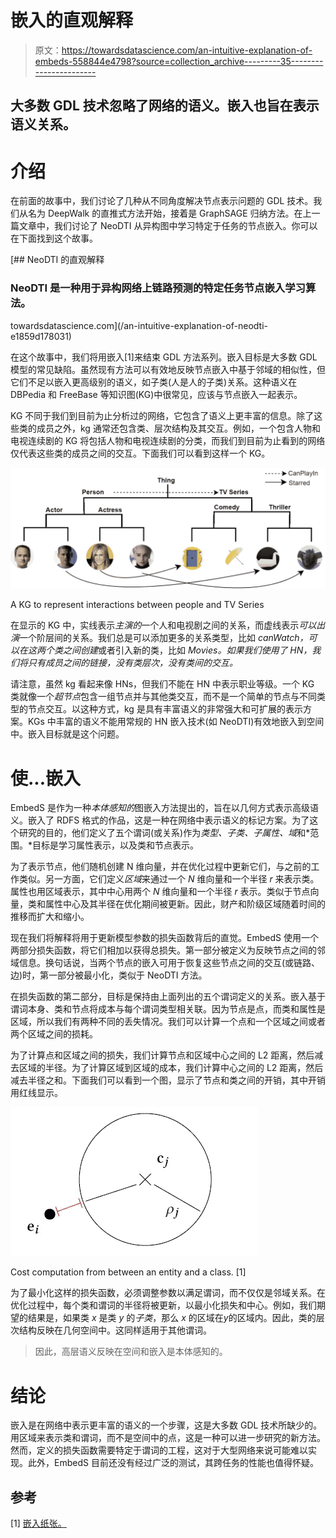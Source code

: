 # 嵌入的直观解释

> 原文：<https://towardsdatascience.com/an-intuitive-explanation-of-embeds-558844e4798?source=collection_archive---------35----------------------->

## 大多数 GDL 技术忽略了网络的语义。嵌入也旨在表示语义关系。

# 介绍

在前面的故事中，我们讨论了几种从不同角度解决节点表示问题的 GDL 技术。我们从名为 DeepWalk 的直推式方法开始，接着是 GraphSAGE 归纳方法。在上一篇文章中，我们讨论了 NeoDTI 从异构图中学习特定于任务的节点嵌入。你可以在下面找到这个故事。

[](/an-intuitive-explanation-of-neodti-e1859d178031) [## NeoDTI 的直观解释

### NeoDTI 是一种用于异构网络上链路预测的特定任务节点嵌入学习算法。

towardsdatascience.com](/an-intuitive-explanation-of-neodti-e1859d178031) 

在这个故事中，我们将用嵌入[1]来结束 GDL 方法系列。嵌入目标是大多数 GDL 模型的常见缺陷。虽然现有方法可以有效地反映节点嵌入中基于邻域的相似性，但它们不足以嵌入更高级别的语义，如子类(人是人的子类)关系。这种语义在 DBPedia 和 FreeBase 等知识图(KG)中很常见，应该与节点嵌入一起表示。

KG 不同于我们到目前为止分析过的网络，它包含了语义上更丰富的信息。除了这些类的成员之外，kg 通常还包含类、层次结构及其交互。例如，一个包含人物和电视连续剧的 KG 将包括人物和电视连续剧的分类，而我们到目前为止看到的网络仅代表这些类的成员之间的交互。下面我们可以看到这样一个 KG。

![](img/17f803cf8212072d42a17be43bcc6e11.png)

A KG to represent interactions between people and TV Series

在显示的 KG 中，实线表示*主演的*一个人和电视剧之间的关系，而虚线表示*可以出演*一个阶层间的关系。我们总是可以添加更多的关系类型，比如 *canWatch，可以在这两个类之间创建*或者引入新的类，比如 *Movies。如果我们使用了 HN，我们将只有成员之间的链接，没有类层次，没有类间的交互。*

请注意，虽然 kg 看起来像 HNs，但我们不能在 HN 中表示职业等级。一个 KG 类就像一个*超节点*包含一组节点并与其他类交互，而不是一个简单的节点与不同类型的节点交互。以这种方式，kg 是具有丰富语义的非常强大和可扩展的表示方案。KGs 中丰富的语义不能用常规的 HN 嵌入技术(如 NeoDTI)有效地嵌入到空间中。嵌入目标就是这个问题。

# 使...嵌入

EmbedS 是作为一种*本体感知的*图嵌入方法提出的，旨在以几何方式表示高级语义。嵌入了 RDFS 格式的作品，这是一种在网络中表示语义的标记方案。为了这个研究的目的，他们定义了五个谓词(或关系)作为*类型、子类、子属性、域*和*范围。*目标是学习属性表示，以及类和节点表示。

为了表示节点，他们随机创建 N 维向量，并在优化过程中更新它们，与之前的工作类似。另一方面，它们定义*区域*来通过一个 *N* 维向量和一个半径 *r* 来表示类。属性也用区域表示，其中中心用两个 *N* 维向量和一个半径 *r* 表示。类似于节点向量，类和属性中心及其半径在优化期间被更新。因此，财产和阶级区域随着时间的推移而扩大和缩小。

现在我们将解释将用于更新模型参数的损失函数背后的直觉。EmbedS 使用一个两部分损失函数，将它们相加以获得总损失。第一部分被定义为反映节点之间的邻域信息。换句话说，当两个节点的嵌入可用于恢复这些节点之间的交互(或链路、边)时，第一部分被最小化，类似于 NeoDTI 方法。

在损失函数的第二部分，目标是保持由上面列出的五个谓词定义的关系。嵌入基于谓词本身、类和节点将成本与每个谓词类型相关联。因为节点是点，而类和属性是区域，所以我们有两种不同的丢失情况。我们可以计算一个点和一个区域之间或者两个区域之间的损耗。

为了计算点和区域之间的损失，我们计算节点和区域中心之间的 L2 距离，然后减去区域的半径。为了计算区域到区域的成本，我们计算中心之间的 L2 距离，然后减去半径之和。下面我们可以看到一个图，显示了节点和类之间的开销，其中开销用红线显示。

![](img/40c7da9e8752f761803b7d581af38b02.png)

Cost computation from between an entity and a class. [1]

为了最小化这样的损失函数，必须调整参数以满足谓词，而不仅仅是邻域关系。在优化过程中，每个类和谓词的半径将被更新，以最小化损失和中心。例如，我们期望的结果是，如果类 *x* 是类 *y* 的*子类*，那么 *x* 的区域在*y*的区域内。因此，类的层次结构反映在几何空间中。这同样适用于其他谓词。

> 因此，高层语义反映在空间和嵌入是本体感知的。

# 结论

嵌入是在网络中表示更丰富的语义的一个步骤，这是大多数 GDL 技术所缺少的。用区域来表示类和谓词，而不是空间中的点，这是一种可以进一步研究的新方法。然而，定义的损失函数需要特定于谓词的工程，这对于大型网络来说可能难以实现。此外，EmbedS 目前还没有经过广泛的测试，其跨任务的性能也值得怀疑。

## 参考

[1] [嵌入纸张。](https://expolab.org/papers/embeds.pdf)